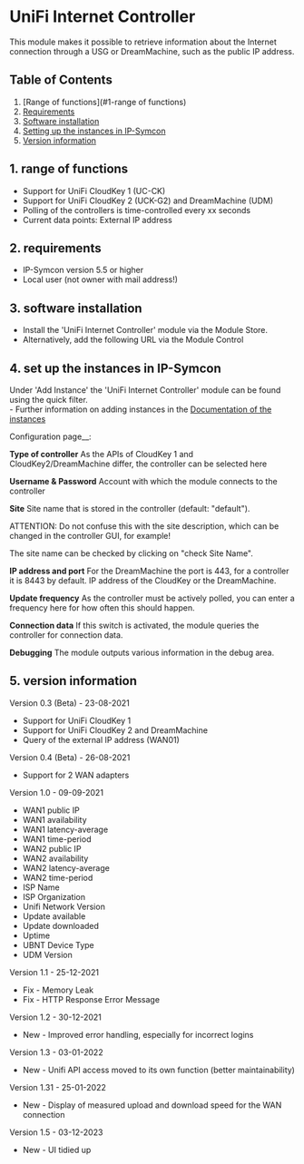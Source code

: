 # UniFi Internet Controller
This module makes it possible to retrieve information about the Internet connection through a USG or DreamMachine, such as the public IP address.

## Table of Contents
1. [Range of functions](#1-range of functions)
2. [Requirements](#2-requirements)
3. [Software installation](#3-software-installation)
4. [Setting up the instances in IP-Symcon](#4-setting-up-the-instances-in-ip-symcon)
5. [Version information](#5-version-information)

## 1. range of functions
* Support for UniFi CloudKey 1 (UC-CK)
* Support for UniFi CloudKey 2 (UCK-G2) and DreamMachine (UDM)
* Polling of the controllers is time-controlled every xx seconds
* Current data points: External IP address

## 2. requirements
- IP-Symcon version 5.5 or higher
- Local user (not owner with mail address!)

## 3. software installation
* Install the 'UniFi Internet Controller' module via the Module Store.
* Alternatively, add the following URL via the Module Control

## 4. set up the instances in IP-Symcon
 Under 'Add Instance' the 'UniFi Internet Controller' module can be found using the quick filter.  
	- Further information on adding instances in the [Documentation of the instances](https://www.symcon.de/service/dokumentation/konzepte/instanzen/#Instanz_hinzufügen)

Configuration page__:

**Type of controller**
As the APIs of CloudKey 1 and CloudKey2/DreamMachine differ, the controller can be selected here

**Username & Password**
Account with which the module connects to the controller

**Site**
Site name that is stored in the controller (default: "default").

ATTENTION: Do not confuse this with the site description, which can be changed in the controller GUI, for example!

The site name can be checked by clicking on "check Site Name".

**IP address and port**
For the DreamMachine the port is 443, for a controller it is 8443 by default. IP address of the CloudKey or the DreamMachine.

**Update frequency**
As the controller must be actively polled, you can enter a frequency here for how often this should happen. 

**Connection data**
If this switch is activated, the module queries the controller for connection data.

**Debugging**
The module outputs various information in the debug area. 

## 5. version information
Version 0.3 (Beta) - 23-08-2021
* Support for UniFi CloudKey 1
* Support for UniFi CloudKey 2 and DreamMachine
* Query of the external IP address (WAN01)

Version 0.4 (Beta) - 26-08-2021
* Support for 2 WAN adapters

Version 1.0 - 09-09-2021
* WAN1 public IP
* WAN1 availability
* WAN1 latency-average
* WAN1 time-period
* WAN2 public IP
* WAN2 availability
* WAN2 latency-average
* WAN2 time-period
* ISP Name
* ISP Organization
* Unifi Network Version
* Update available
* Update downloaded
* Uptime
* UBNT Device Type
* UDM Version

Version 1.1 - 25-12-2021
* Fix - Memory Leak
* Fix - HTTP Response Error Message

Version 1.2 - 30-12-2021
* New - Improved error handling, especially for incorrect logins

Version 1.3 - 03-01-2022
* New - Unifi API access moved to its own function (better maintainability)

Version 1.31 - 25-01-2022
* New - Display of measured upload and download speed for the WAN connection

Version 1.5 - 03-12-2023
* New - UI tidied up